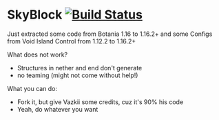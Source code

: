 # SkyBlock [![Build Status](https://travis-ci.com/remplerus/SkyBlock.svg?branch=master)](https://travis-ci.com/remplerus/SkyBlock)

Just extracted some code from Botania 1.16 to 1.16.2+ and some Configs from Void Island Control from 1.12.2 to 1.16.2+

What does not work?
- Structures in nether and end don't generate
- no teaming (might not come without help!)

What you can do:
- Fork it, but give Vazkii some credits, cuz it's 90% his code
- Yeah, do whatever you want
